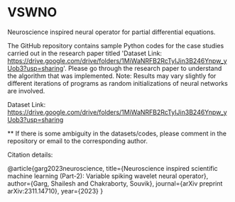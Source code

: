 # VSWNO

Neuroscience inspired neural operator for partial differential equations.

The GitHub repository contains sample Python codes for the case studies carried out in the research paper titled 'Dataset Link: https://drive.google.com/drive/folders/1MiWaNRFB2RcTyIJin3B246Ynpw_yUob3?usp=sharing'. Please go through the research paper to understand the algorithm that was implemented. Note: Results may vary slightly for different iterations of programs as random initializations of neural networks are involved.

Dataset Link: https://drive.google.com/drive/folders/1MiWaNRFB2RcTyIJin3B246Ynpw_yUob3?usp=sharing

** If there is some ambiguity in the datasets/codes, please comment in the repository or email to the corresponding author.

Citation details:

@article{garg2023neuroscience,
  title={Neuroscience inspired scientific machine learning (Part-2): Variable spiking wavelet neural operator},
  author={Garg, Shailesh and Chakraborty, Souvik},
  journal={arXiv preprint arXiv:2311.14710},
  year={2023}
}
